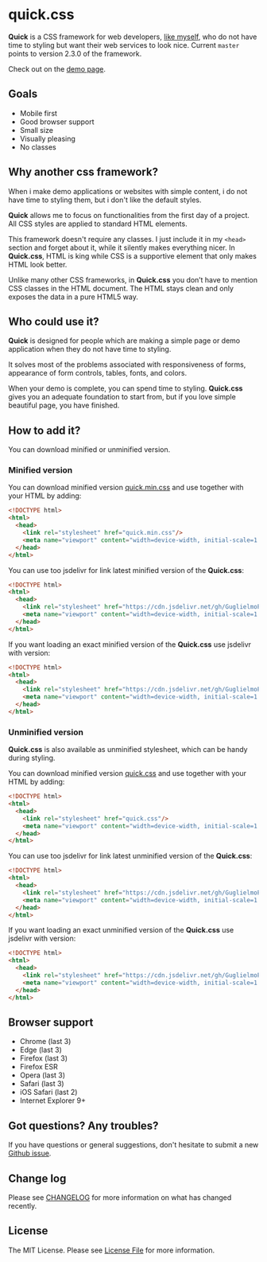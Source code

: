 # quick.css

**Quick** is a CSS framework for web developers, [like myself](https://www.guglielmopepe.com/?utm_source=github.com&utm_medium=readme&utm_campaign=quick.css), who do not have time to styling but want their web services to look nice. Current `master` points to version 2.3.0 of the framework. 

Check out on the [demo page](https://guglielmopepe.github.io/quick/examples.html).



## Goals

* Mobile first
* Good browser support
* Small size
* Visually pleasing
* No classes



## Why another css framework?

When i make demo applications or websites with simple content, i do not have time to styling them, but i don't like the default styles.

**Quick** allows me to focus on functionalities from the first day of a project. All CSS styles are applied to standard HTML elements.

This framework doesn't require any classes. I just include it in my ```<head>``` section and forget about it, while it silently makes everything nicer. In **Quick.css**, HTML is king while CSS is a supportive element that only makes HTML look better.

Unlike many other CSS frameworks, in **Quick.css** you don’t have to mention CSS classes in the HTML document. The HTML stays clean and only exposes the data in a pure HTML5 way.



## Who could use it?

**Quick** is designed for people which are making a simple page or demo application when they do not have time to styling. 

It solves most of the problems associated with responsiveness of forms, appearance of form controls, tables, fonts, and colors.

When your demo is complete, you can spend time to styling. **Quick.css** gives you an adequate foundation to start from, but if you love simple beautiful page, you have finished.



## How to add it?

You can download minified or unminified version.



### Minified version

You can download minified version [quick.min.css](https://raw.githubusercontent.com/GuglielmoPepe/quick/master/src/quick.min.css) and use together with your HTML by adding:

```html
<!DOCTYPE html>
<html>
  <head>
    <link rel="stylesheet" href="quick.min.css"/>
    <meta name="viewport" content="width=device-width, initial-scale=1.0"/>
  </head>
</html>
```

You can use too jsdelivr for link latest minified version of the **Quick.css**:

```html
<!DOCTYPE html>
<html>
  <head>
    <link rel="stylesheet" href="https://cdn.jsdelivr.net/gh/GuglielmoPepe/quick/src/quick.min.css"/>
    <meta name="viewport" content="width=device-width, initial-scale=1.0"/>
  </head>
</html>
```

If you want loading an exact minified version of the **Quick.css** use jsdelivr with version:

```html
<!DOCTYPE html>
<html>
  <head>
    <link rel="stylesheet" href="https://cdn.jsdelivr.net/gh/GuglielmoPepe/quick@1.0.0/src/quick.min.css"/>
    <meta name="viewport" content="width=device-width, initial-scale=1.0"/>
  </head>
</html>
```


### Unminified version

**Quick.css** is also available as unminified stylesheet, which can be handy during styling.

You can download minified version [quick.css](https://raw.githubusercontent.com/GuglielmoPepe/quick/master/src/quick.css) and use together with your HTML by adding:

```html
<!DOCTYPE html>
<html>
  <head>
    <link rel="stylesheet" href="quick.css"/>
    <meta name="viewport" content="width=device-width, initial-scale=1.0"/>
  </head>
</html>
```

You can use too jsdelivr for link latest unminified version of the **Quick.css**:

```html
<!DOCTYPE html>
<html>
  <head>
    <link rel="stylesheet" href="https://cdn.jsdelivr.net/gh/GuglielmoPepe/quick/src/quick.css"/>
    <meta name="viewport" content="width=device-width, initial-scale=1.0"/>
  </head>
</html>
```

If you want loading an exact unminified version of the **Quick.css** use jsdelivr with version:

```html
<!DOCTYPE html>
<html>
  <head>
    <link rel="stylesheet" href="https://cdn.jsdelivr.net/gh/GuglielmoPepe/quick@1.0.0/src/quick.css"/>
    <meta name="viewport" content="width=device-width, initial-scale=1.0"/>
  </head>
</html>
```


## Browser support

- Chrome (last 3)
- Edge (last 3)
- Firefox (last 3)
- Firefox ESR
- Opera (last 3)
- Safari (last 3)
- iOS Safari (last 2)
- Internet Explorer 9+



## Got questions? Any troubles?
If you have questions or general suggestions, don't hesitate to submit a new [Github issue](https://github.com/GuglielmoPepe/quick/issues).



## Change log
Please see [CHANGELOG](CHANGELOG.md) for more information on what has changed recently.



## License
The MIT License. Please see [License File](LICENSE) for more information.

